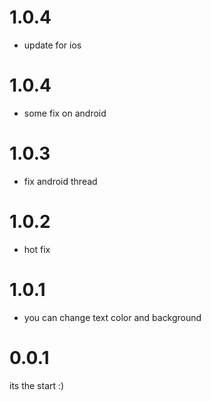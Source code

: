 # 1.0.4

-  update for ios
# 1.0.4

-  some fix on android
# 1.0.3

-  fix android thread
# 1.0.2

- hot fix
# 1.0.1

- you can change text color and background

# 0.0.1
its the start :)
